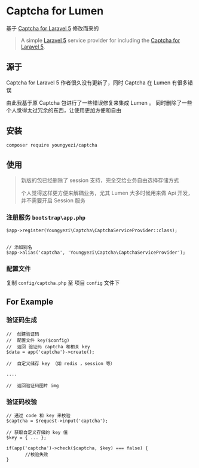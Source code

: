 # Captcha for Lumen

基于  [Captcha for Laravel 5](https://github.com/mewebstudio/captcha "Captcha for Laravel 5") 修改而来的


>A simple [Laravel 5](http://www.laravel.com/) service provider for including the [Captcha for Laravel 5](https://github.com/mewebstudio/captcha).

## 源于

Captcha for Laravel 5 作者很久没有更新了，同时 Captcha 在 Lumen 有很多错误

由此我基于原 Captcha 包进行了一些错误修复来集成 Lumen 。 同时删除了一些个人觉得太过冗余的东西，让使用更加方便和自由

## 安装


	composer require youngyezi/captcha

## 使用


>新版的包已经删除了 session 支持，完全交给业务自由选择存储方式
>
>个人觉得这样更方便来解耦业务，尤其 Lumen 大多时候用来做 Api 开发，并不需要开启 Session 服务



### 注册服务 `bootstrap\app.php`

	$app->register(Youngyezi\Captcha\CaptchaServiceProvider::class);


  	// 添加别名
	$app->alias('captcha', 'Youngyezi\Captcha\CaptchaServiceProvider');
	
### 配置文件


复制 `config/captcha.php` 至 项目 `config`  文件下


## For Example

### 验证码生成
	
	//  创建验证码
	//  配置文件 key($config)
    //  返回 验证码 captcha 和相关 key
    $data = app('captcha')->create();
        
    //  自定义储存 key （如 redis ，session 等）
    
    ....
    
    //  返回验证码图片 img

### 验证码校验

	// 通过 code 和 key 来校验
	$captcha = $request->input('captcha');
	
	// 获取自定义存储的 key 值
	$key = { ... };
		
	if(app('captcha')->check($captcha, $key) === false) {
   		   //校验失败
   	}

